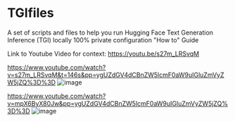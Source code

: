 # TGIfiles
A set of scripts and files to help you run Hugging Face Text Generation Inference (TGI) locally 100% private configuration "How to" Guide

Link to Youtube Video for context:  https://youtu.be/s27m_LRSvqM

https://www.youtube.com/watch?v=s27m_LRSvqM&t=146s&pp=ygUZdGV4dCBnZW5lcmF0aW9uIGluZmVyZW5jZQ%3D%3D
![image](https://github.com/jjmlovesgit/TGIfiles/assets/47751509/b6ece768-8cba-4ff0-ab30-34c3ebb3d8fc)


https://www.youtube.com/watch?v=mpX6ByX80Jw&pp=ygUZdGV4dCBnZW5lcmF0aW9uIGluZmVyZW5jZQ%3D%3D
![image](https://github.com/jjmlovesgit/TGIfiles/assets/47751509/93c3af2d-b7a7-47ea-8459-e3ad20dfb4b2)

